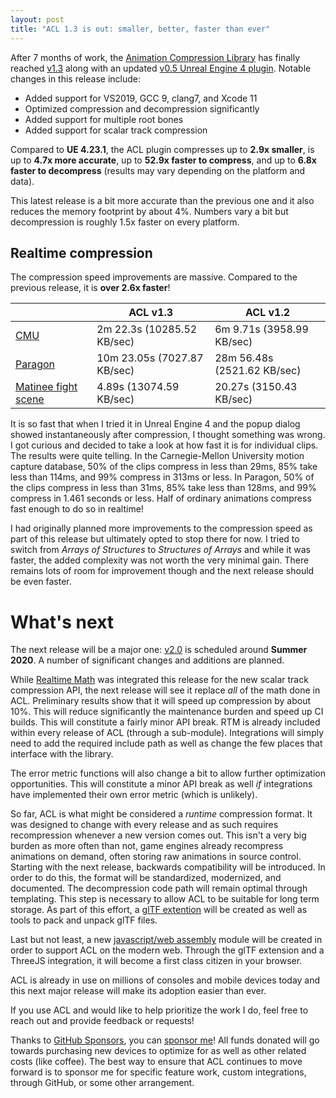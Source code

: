 ```yaml
---
layout: post
title: "ACL 1.3 is out: smaller, better, faster than ever"
---
```

After 7 months of work, the [Animation Compression Library](https://github.com/nfrechette/acl) has finally reached [v1.3](https://github.com/nfrechette/acl/releases/tag/v1.3.0) along with an updated [v0.5 Unreal Engine 4 plugin](https://github.com/nfrechette/acl-ue4-plugin/releases/tag/v0.5.0). Notable changes in this release include:

*  Added support for VS2019, GCC 9, clang7, and Xcode 11
*  Optimized compression and decompression significantly
*  Added support for multiple root bones
*  Added support for scalar track compression

Compared to **UE 4.23.1**, the ACL plugin compresses up to **2.9x smaller**, is up to **4.7x more accurate**, up to **52.9x faster to compress**, and up to **6.8x faster to decompress** (results may vary depending on the platform and data).

This latest release is a bit more accurate than the previous one and it also reduces the memory footprint by about 4%. Numbers vary a bit but decompression is roughly 1.5x faster on every platform.

## Realtime compression

The compression speed improvements are massive. Compared to the previous release, it is **over 2.6x faster**!

|                                                              | ACL v1.3                    | ACL v1.2                    |
| ------------------------------------------------------------ | --------------------------- | --------------------------- |
| [CMU](https://github.com/nfrechette/acl/blob/develop/docs/cmu_performance.md) | 2m 22.3s (10285.52 KB/sec)  | 6m 9.71s (3958.99 KB/sec)   |
| [Paragon](https://github.com/nfrechette/acl/blob/develop/docs/paragon_performance.md) | 10m 23.05s (7027.87 KB/sec) | 28m 56.48s (2521.62 KB/sec) |
| [Matinee fight scene](https://github.com/nfrechette/acl/blob/develop/docs/fight_scene_performance.md) | 4.89s (13074.59 KB/sec)     | 20.27s (3150.43 KB/sec)     |

It is so fast that when I tried it in Unreal Engine 4 and the popup dialog showed instantaneously after compression, I thought something was wrong. I got curious and decided to take a look at how fast it is for individual clips. The results were quite telling. In the Carnegie-Mellon University motion capture database, 50% of the clips compress in less than 29ms, 85% take less than 114ms, and 99% compress in 313ms or less. In Paragon, 50% of the clips compress in less than 31ms, 85% take less than 128ms, and 99% compress in 1.461 seconds or less. Half of ordinary animations compress fast enough to do so in realtime!

I had originally planned more improvements to the compression speed as part of this release but ultimately opted to stop there for now. I tried to switch from *Arrays of Structures* to *Structures of Arrays* and while it was faster, the added complexity was not worth the very minimal gain. There remains lots of room for improvement though and the next release should be even faster.

# What's next

The next release will be a major one: [v2.0](https://github.com/nfrechette/acl/milestone/7) is scheduled around **Summer 2020**. A number of significant changes and additions are planned.

While [Realtime Math](https://github.com/nfrechette/rtm) was integrated this release for the new scalar track compression API, the next release will see it replace *all* of the math done in ACL. Preliminary results show that it will speed up compression by about 10%. This will reduce significantly the maintenance burden and speed up CI builds. This will constitute a fairly minor API break. RTM is already included within every release of ACL (through a sub-module). Integrations will simply need to add the required include path as well as change the few places that interface with the library.

The error metric functions will also change a bit to allow further optimization opportunities. This will constitute a minor API break as well *if* integrations have implemented their own error metric (which is unlikely).

So far, ACL is what might be considered a *runtime* compression format. It was designed to change with every release and as such requires recompression whenever a new version comes out. This isn't a very big burden as more often than not, game engines already recompress animations on demand, often storing raw animations in source control. Starting with the next release, backwards compatibility will be introduced. In order to do this, the format will be standardized, modernized, and documented. The decompression code path will remain optimal through templating. This step is necessary to allow ACL to be suitable for long term storage. As part of this effort, a [glTF extention](https://github.com/nfrechette/acl-gltf) will be created as well as tools to pack and unpack glTF files.

Last but not least, a new [javascript/web assembly](https://github.com/nfrechette/acl-js) module will be created in order to support ACL on the modern web. Through the glTF extension and a ThreeJS integration, it will become a first class citizen in your browser.

ACL is already in use on millions of consoles and mobile devices today and this next major release will make its adoption easier than ever.

If you use ACL and would like to help prioritize the work I do, feel free to reach out and provide feedback or requests!

Thanks to [GitHub Sponsors](https://github.com/sponsors), you can [sponsor me](https://github.com/sponsors/nfrechette)! All funds donated will go towards purchasing new devices to optimize for as well as other related costs (like coffee). The best way to ensure that ACL continues to move forward is to sponsor me for specific feature work, custom integrations, through GitHub, or some other arrangement.
